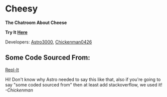 # Cheesy #
**The Chatroom About Cheese**

**Try It [Here](https://cheesychat.astro3000.repl.co)**

Developers: [Astro3000](https://astrodev.astro3000.repl.co),
[Chickenman0426](https://chickenmans-stuff.chickenman0426.repl.co)
## Some Code Sourced From: ##
[Repl-It](https://bit.ly/3rwSEI4)

Hi! Don't know why Astro needed to say this like that, also if you're going to say "some coded sourced from" then at least add stackoverflow, we used it! *-Chickenman*